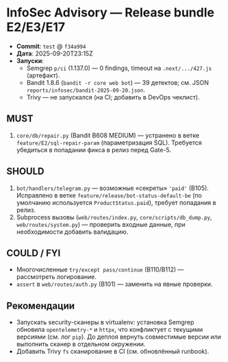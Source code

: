 # InfoSec Advisory — Release bundle E2/E3/E17

- **Commit**: `test` @ `f34a994`
- **Дата**: 2025-09-20T23:15Z
- **Запуски**:
  - Semgrep `p/ci` (1.137.0) — 0 findings, timeout на `.next/.../427.js` (артефакт).
  - Bandit 1.8.6 (`bandit -r core web bot`) — 39 детектов; см. JSON `reports/infosec/bandit-2025-09-20.json`.
  - Trivy — не запускался (на CI; добавить в DevOps чеклист).

## MUST
1. `core/db/repair.py` (Bandit B608 MEDIUM) — устранено в ветке `feature/E2/sql-repair-param` (параметризация SQL). Требуется убедиться в попадании фикса в релиз перед Gate-5.

## SHOULD
1. `bot/handlers/telegram.py` — возможные «секреты» `'paid'` (B105). Исправлено в ветке `feature/release/bot-status-default-be` (по умолчанию используется `ProductStatus.paid`), требует попадания в релиз.
2. Subprocess вызовы (`web/routes/index.py`, `core/scripts/db_dump.py`, `web/routes/system.py`) — проверить входные данные, при необходимости добавить валидацию.

## COULD / FYI
- Многочисленные `try/except pass/continue` (B110/B112) — рассмотреть логирование.
- `assert` в `web/routes/auth.py` (B101) — заменить на явные проверки.

## Рекомендации
- Запускать security-сканеры в virtualenv: установка Semgrep обновила `opentelemetry-*` и `httpx`, что конфликтует с текущими версиями (см. лог `pip`). До деплоя вернуть совместимые версии или выполнить сканер в отдельном окружении.
- Добавить Trivy `fs` сканирование в CI (см. обновлённый runbook).
